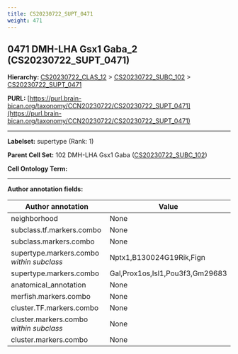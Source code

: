 ```yaml
---
title: CS20230722_SUPT_0471
weight: 471
---
```

## 0471 DMH-LHA Gsx1 Gaba_2 (CS20230722_SUPT_0471)
<b>Hierarchy: </b>
[CS20230722_CLAS_12](../CS20230722_CLAS_12) >
[CS20230722_SUBC_102](../CS20230722_SUBC_102) >
[CS20230722_SUPT_0471](../CS20230722_SUPT_0471)

**PURL:** [https://purl.brain-bican.org/taxonomy/CCN20230722/CS20230722_SUPT_0471](https://purl.brain-bican.org/taxonomy/CCN20230722/CS20230722_SUPT_0471)

---


**Labelset:** supertype (Rank: 1)

**Parent Cell Set:** 102 DMH-LHA Gsx1 Gaba ([CS20230722_SUBC_102](../CS20230722_SUBC_102))



**Cell Ontology Term:** 

[MARKER GENES.]: #


---

[TRANSFERRED ANNOTATIONS.]: #


[AUTHOR ANNOTATION FIELDS.]: #


**Author annotation fields:**

| Author annotation | Value |
|-------------------|-------|
|neighborhood|None|
|subclass.tf.markers.combo|None|
|subclass.markers.combo|None|
|supertype.markers.combo _within subclass_|Nptx1,B130024G19Rik,Fign|
|supertype.markers.combo|Gal,Prox1os,Isl1,Pou3f3,Gm29683|
|anatomical_annotation|None|
|merfish.markers.combo|None|
|cluster.TF.markers.combo|None|
|cluster.markers.combo _within subclass_|None|
|cluster.markers.combo|None|
